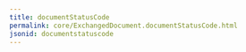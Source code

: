 ```yaml
---
title: documentStatusCode
permalink: core/ExchangedDocument.documentStatusCode.html
jsonid: documentstatuscode
---
```

